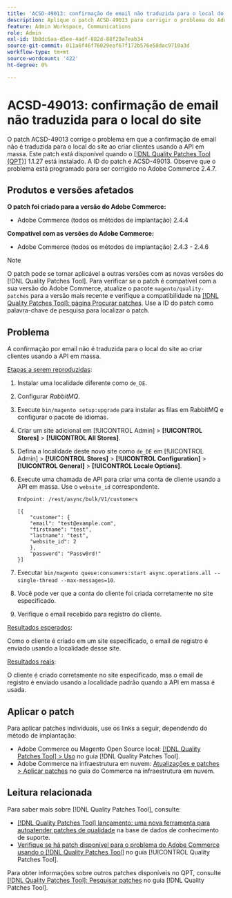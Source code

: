 ```yaml
---
title: 'ACSD-49013: confirmação de email não traduzida para o local do site'
description: Aplique o patch ACSD-49013 para corrigir o problema do Adobe Commerce, em que a confirmação por email não é traduzida para o local do site ao criar clientes usando a API em massa.
feature: Admin Workspace, Communications
role: Admin
exl-id: 1b0dc6aa-d5ee-4adf-882d-88f29a7eab34
source-git-commit: 011a6f46f76029eaf67f172b576e58dac9710a3d
workflow-type: tm+mt
source-wordcount: '422'
ht-degree: 0%

---
```


# ACSD-49013: confirmação de email não traduzida para o local do site

O patch ACSD-49013 corrige o problema em que a confirmação de email não é traduzida para o local do site ao criar clientes usando a API em massa. Este patch está disponível quando o [[!DNL Quality Patches Tool (QPT)]](https://experienceleague.adobe.com/pt-br/docs/commerce-operations/tools/quality-patches-tool/quality-patches-tool-to-self-serve-quality-patches) 1.1.27 está instalado. A ID do patch é ACSD-49013. Observe que o problema está programado para ser corrigido no Adobe Commerce 2.4.7.

## Produtos e versões afetados

**O patch foi criado para a versão do Adobe Commerce:**

* Adobe Commerce (todos os métodos de implantação) 2.4.4

**Compatível com as versões do Adobe Commerce:**

* Adobe Commerce (todos os métodos de implantação) 2.4.3 - 2.4.6

>[!NOTE]
>
>O patch pode se tornar aplicável a outras versões com as novas versões do [!DNL Quality Patches Tool]. Para verificar se o patch é compatível com a sua versão do Adobe Commerce, atualize o pacote `magento/quality-patches` para a versão mais recente e verifique a compatibilidade na [[!DNL Quality Patches Tool]: página Procurar patches](https://experienceleague.adobe.com/tools/commerce-quality-patches/index.html?lang=pt-BR). Use a ID do patch como palavra-chave de pesquisa para localizar o patch.

## Problema

A confirmação por email não é traduzida para o local do site ao criar clientes usando a API em massa.

<u>Etapas a serem reproduzidas</u>:

1. Instalar uma localidade diferente como `de_DE`.
1. Configurar *RabbitMQ*.
1. Execute `bin/magento setup:upgrade` para instalar as filas em RabbitMQ e configurar o pacote de idiomas.
1. Criar um site adicional em [!UICONTROL Admin] > **[!UICONTROL Stores]** > **[!UICONTROL All Stores]**.
1. Defina a localidade deste novo site como `de_DE` em [!UICONTROL Admin] > **[!UICONTROL Stores]** > **[!UICONTROL Configuration]** > **[!UICONTROL General]** > **[!UICONTROL Locale Options]**.
1. Execute uma chamada de API para criar uma conta de cliente usando a API em massa. Use o `website_id` correspondente.

   `Endpoint: /rest/async/bulk/V1/customers`

   ```
   [{
       "customer": {
       "email": "test@example.com",
       "firstname": "test",
       "lastname": "test",
       "website_id": 2
       },
       "password": "Passw0rd!"
   }]
   ```

1. Executar `bin/magento queue:consumers:start async.operations.all --single-thread --max-messages=10`.
1. Você pode ver que a conta do cliente foi criada corretamente no site especificado.
1. Verifique o email recebido para registro do cliente.

<u>Resultados esperados</u>:

Como o cliente é criado em um site especificado, o email de registro é enviado usando a localidade desse site.

<u>Resultados reais</u>:

O cliente é criado corretamente no site especificado, mas o email de registro é enviado usando a localidade padrão quando a API em massa é usada.

## Aplicar o patch

Para aplicar patches individuais, use os links a seguir, dependendo do método de implantação:

* Adobe Commerce ou Magento Open Source local: [[!DNL Quality Patches Tool] > Uso](/help/tools/quality-patches-tool/usage.md) no guia [!DNL Quality Patches Tool].
* Adobe Commerce na infraestrutura em nuvem: [Atualizações e patches > Aplicar patches](https://experienceleague.adobe.com/docs/commerce-cloud-service/user-guide/develop/upgrade/apply-patches.html?lang=pt-BR) no guia do Commerce na infraestrutura em nuvem.

## Leitura relacionada

Para saber mais sobre [!DNL Quality Patches Tool], consulte:

* [[!DNL Quality Patches Tool] lançamento: uma nova ferramenta para autoatender patches de qualidade](https://experienceleague.adobe.com/pt-br/docs/commerce-operations/tools/quality-patches-tool/quality-patches-tool-to-self-serve-quality-patches) na base de dados de conhecimento de suporte.
* [Verifique se há patch disponível para o problema do Adobe Commerce usando o  [!DNL Quality Patches Tool]](/help/tools/quality-patches-tool/patches-available-in-qpt/check-patch-for-magento-issue-with-magento-quality-patches.md) no guia [!UICONTROL Quality Patches Tool].


Para obter informações sobre outros patches disponíveis no QPT, consulte [[!DNL Quality Patches Tool]: Pesquisar patches](https://experienceleague.adobe.com/tools/commerce-quality-patches/index.html?lang=pt-BR) no guia [!DNL Quality Patches Tool].
